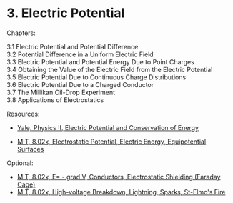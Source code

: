 # 3. Electric Potential

Chapters:

3.1 Electric Potential and Potential Difference\
3.2 Potential Difference in a Uniform Electric Field\
3.3 Electric Potential and Potential Energy Due to Point Charges\
3.4 Obtaining the Value of the Electric Field from the Electric Potential\
3.5 Electric Potential Due to Continuous Charge Distributions\
3.6 Electric Potential Due to a Charged Conductor\
3.7 The Millikan Oil-Drop Experiment\
3.8 Applications of Electrostatics

Resources:

- [Yale, Physics II, Electric Potential and Conservation of Energy](https://www.youtube.com/watch?v=uA_hXjJ2Ts8&list=PLD07B2225BB40E582&index=5)

- [MIT, 8.02x, Electrostatic Potential, Electric Energy, Equipotential Surfaces](https://www.youtube.com/watch?v=QpVxj3XrLgk&list=PLyQSN7X0ro2314mKyUiOILaOC2hk6Pc3j&index=5)

Optional:
- [MIT, 8.02x, E= - grad V, Conductors, Electrostatic Shielding (Faraday Cage)](https://www.youtube.com/watch?v=JhV-GOS4y8g&list=PLyQSN7X0ro2314mKyUiOILaOC2hk6Pc3j&index=6)
- [MIT, 8.02x, High-voltage Breakdown, Lightning, Sparks, St-Elmo's Fire](https://www.youtube.com/watch?v=ww0XJUqFHXU&list=PLyQSN7X0ro2314mKyUiOILaOC2hk6Pc3j&index=7)
